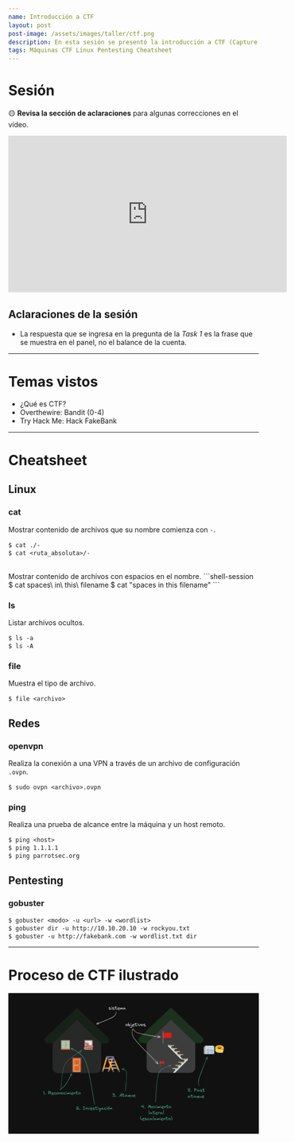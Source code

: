 ```yaml
---
name: Introducción a CTF
layout: post
post-image: /assets/images/taller/ctf.png
description: En esta sesión se presentó la introducción a CTF (Capture The Flag), una modalidad trasladada de los videojuegos al pentesting y que nos sirve como método de aprendizaje y práctica. Así mismo, se resolvieron algunos niveles de los laboratorios Bandit, y la primer máquina de Try Hack Me.
tags: Máquinas CTF Linux Pentesting Cheatsheet
---
```


# Sesión

🟡 **Revisa la sección de aclaraciones** para algunas correcciones en el vídeo.

<iframe width="560" height="315" src="https://www.youtube.com/embed/FSB9-uzHjsE" title="YouTube video player" frameborder="0" allow="accelerometer; autoplay; clipboard-write; encrypted-media; gyroscope; picture-in-picture; web-share" allowfullscreen></iframe>

## Aclaraciones de la sesión
- La respuesta que se ingresa en la pregunta de la _Task 1_ es la frase que se muestra en el panel, no el balance de la cuenta.

---

# Temas vistos
- ¿Qué es CTF?
- Overthewire: Bandit (0-4)
- Try Hack Me: Hack FakeBank

---
# Cheatsheet
## Linux

### cat
Mostrar contenido de archivos que su nombre comienza con `-`.
```shell-session
$ cat ./-
$ cat <ruta_absoluta>/-
```

<br>
Mostrar contenido de archivos con espacios en el nombre.
```shell-session
$ cat spaces\ in\ this\ filename
$ cat "spaces in this filename"
```

### ls
Listar archivos ocultos.

```shell-session
$ ls -a
$ ls -A
```

### file
Muestra el tipo de archivo.
```shell-session
$ file <archivo>
```

## Redes

### openvpn
Realiza la conexión a una VPN a través de un archivo de configuración `.ovpn`.

```shell-session
$ sudo ovpn <archivo>.ovpn
```


### ping
Realiza una prueba de alcance entre la máquina y un host remoto.
```shell-session
$ ping <host>
$ ping 1.1.1.1
$ ping parrotsec.org
```

## Pentesting

### gobuster
```shell-session
$ gobuster <modo> -u <url> -w <wordlist>
$ gobuster dir -u http://10.10.20.10 -w rockyou.txt
$ gobuster -u http://fakebank.com -w wordlist.txt dir
```
---

# Proceso de CTF ilustrado
![Proceso de CTF](/assets/images/taller/ctf.png)

